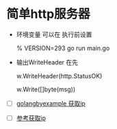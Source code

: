 # 简单http服务器

- 环境变量 可以在 执行前设置
    
    % VERSION=293 go run main.go
    
- 输出WriteHeader 在先
  
  w.WriteHeader(http.StatusOK)
  
  w.Write([]byte(msg))
  
  

- [ ] [golangbyexample 获取ip](https://golangbyexample.com/golang-ip-address-http-request/)

- [ ] [参考获取ip](https://github.com/polaris1119/goutils/blob/master/ip.go)

